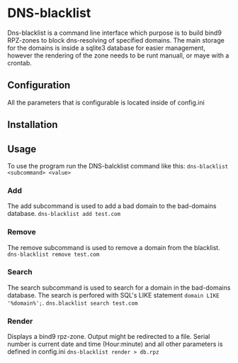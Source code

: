 # DNS-blacklist
Dns-blacklist is a command line interface which purpose is to build bind9 RPZ-zones to block dns-resolving of specified domains.
The main storage for the domains is inside a sqlite3 database for easier management, however the rendering of the zone needs to be runt manuall, or maye with a crontab.

## Configuration
All the parameters that is configurable is located inside of config.ini

## Installation

## Usage
To use the program run the DNS-balcklist command like this:
`dns-blacklist <subcommand> <value>`

### Add
The add subcommand is used to add a bad domain to the bad-domains database.
`dns-blacklist add test.com`

### Remove 
The remove subcommand is used to remove a domain from the blacklist.
`dns-blacklist remove test.com`

### Search
The search subcommand is used to search for a domain in the bad-domains database.
The search is perfored with SQL's LIKE statement `domain LIKE '%domain%';`.
`dns.blacklist search test.com`

### Render
Displays a bind9 rpz-zone. Output might be redirected to a file.
Serial number is current date and time (Hour:minute) and all other parameters is defined in config.ini
`dns-blacklist render > db.rpz`